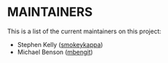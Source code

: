 # MAINTAINERS

This is a list of the current maintainers on this project:

* Stephen Kelly ([smokeykappa](https://github.com/smokeykappa))
* Michael Benson ([mbengit](https://github.com/mbengit))
